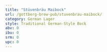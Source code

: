 ```yaml
---
title: "Stüvenbräu Maibock"
url: /gottberg-brew-pub/stuvenbrau-maibock/
category: German Lager
style: Traditional German-Style Bock
abv: 0
ibu: 0
srm: 0
upc: 0
---
```


